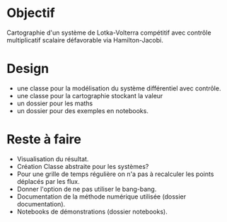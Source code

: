 # Objectif

Cartographie d'un système de Lotka-Volterra compétitif avec contrôle multiplicatif scalaire
défavorable via Hamilton-Jacobi.

# Design

- une classe pour la modélisation du système différentiel avec contrôle.
- une classe pour la cartographie stockant la valeur
- un dossier pour les maths
- un dossier pour des exemples en notebooks. 

# Reste à faire

- Visualisation du résultat.
- Création Classe abstraite pour les systèmes?
- Pour une grille de temps régulière on n'a pas à recalculer les points déplacés par les flux.
- Donner l'option de ne pas utiliser le bang-bang.
- Documentation de la méthode numérique utilisée (dossier documentation).
- Notebooks de démonstrations (dossier notebooks).
